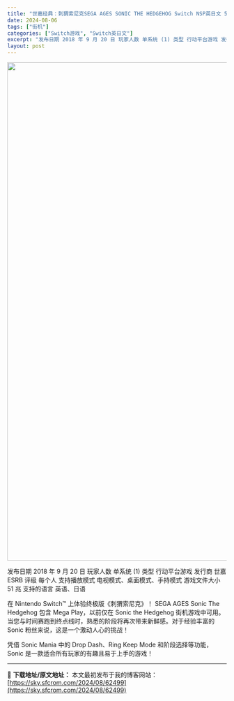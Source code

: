 ```yaml
---
title: "世嘉经典：刺猬索尼克SEGA AGES SONIC THE HEDGEHOG Switch NSP英日文 51M"
date: 2024-08-06
tags: ["街机"]
categories: ["Switch游戏", "Switch英日文"]
excerpt: "发布日期 2018 年 9 月 20 日 玩家人数 单系统 (1) 类型 行动平台游戏 发行商 世嘉 ESRB 评级 每个人 支持播放模式 电视模式、桌面模式、手持模式 游戏文件大小 51 兆 支持的语言 英语、日语 在 Nintendo Switch™ 上体验终极版《刺猬索尼克》！ SEGA AG&hellip;"
layout: post
---
```


<img class="aligncenter size-full wp-image-62500" src="https://sky.sfcrom.com/wp-content/uploads/2024/08/2024080604144228.webp" alt="" width="700" height="1142" />

发布日期 2018 年 9 月 20 日
玩家人数 单系统 (1)
类型 行动平台游戏
发行商 世嘉
ESRB 评级 每个人
支持播放模式 电视模式、桌面模式、手持模式
游戏文件大小 51 兆
支持的语言 英语、日语

在 Nintendo Switch™ 上体验终极版《刺猬索尼克》！
SEGA AGES Sonic The Hedgehog 包含 Mega Play，以前仅在 Sonic the Hedgehog 街机游戏中可用。当您与时间赛跑到终点线时，熟悉的阶段将再次带来新鲜感。对于经验丰富的 Sonic 粉丝来说，这是一个激动人心的挑战！

凭借 Sonic Mania 中的 Drop Dash、Ring Keep Mode 和阶段选择等功能，Sonic 是一款适合所有玩家的有趣且易于上手的游戏！

---
📖 **下载地址/原文地址：** 本文最初发布于我的博客网站：[https://sky.sfcrom.com/2024/08/62499](https://sky.sfcrom.com/2024/08/62499)
